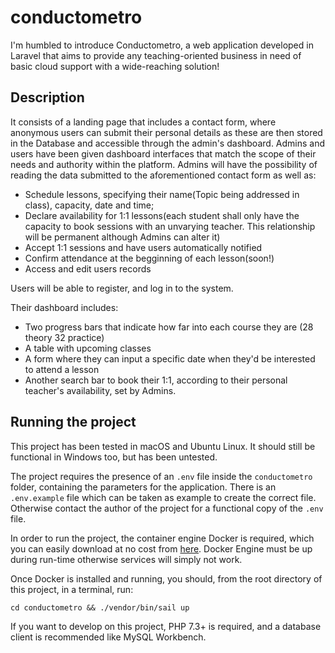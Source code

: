# conductometro

I'm humbled to introduce Conductometro, a web application developed in Laravel that aims to provide any teaching-oriented business in need of basic cloud support with a wide-reaching solution!

## Description
It consists of a landing page that includes a contact form, where anonymous users can submit their personal details
as these are then stored in the Database and accessible through the admin's dashboard.
Admins and users have been given dashboard interfaces that match the scope of their needs and authority within the platform.
Admins will have the possibility of reading the data submitted to the aforementioned contact form as well as:
- Schedule lessons, specifying their name(Topic being addressed in class), capacity, date and time;
- Declare availability for 1:1 lessons(each student shall only have the capacity to  book sessions with an unvarying teacher. This relationship will be permanent although Admins can alter it)
- Accept 1:1 sessions and have users automatically notified
- Confirm attendance at the begginning of each lesson(soon!)
- Access and edit users records

Users will be able to register, and log in to the system.

Their dashboard includes:
- Two progress bars that indicate how far into each course they are (28 theory 32 practice)
- A table with upcoming classes
- A form where they can input a specific date when they'd be interested to attend a lesson
- Another search bar to book their 1:1, according to their personal teacher's availability, set by Admins.

## Running the project
This project has been tested in macOS and Ubuntu Linux. It should still be functional in Windows too, but has been untested.

The project requires the presence of an `.env` file inside the `conductometro` folder, containing the parameters for the application. There is an `.env.example` file which can be taken as example to create the correct file. Otherwise contact the author of the project for a functional copy of the `.env` file.

In order to run the project, the container engine Docker is required, which you can easily download at no cost from [here](https://www.docker.com/). Docker Engine must be up during run-time otherwise services will simply not work.

Once Docker is installed and running, you should, from the root directory of this project, in a terminal, run:

```	
cd conductometro && ./vendor/bin/sail up
```

If you want to develop on this project, PHP 7.3+ is required, and a database client is recommended like MySQL Workbench.


	
